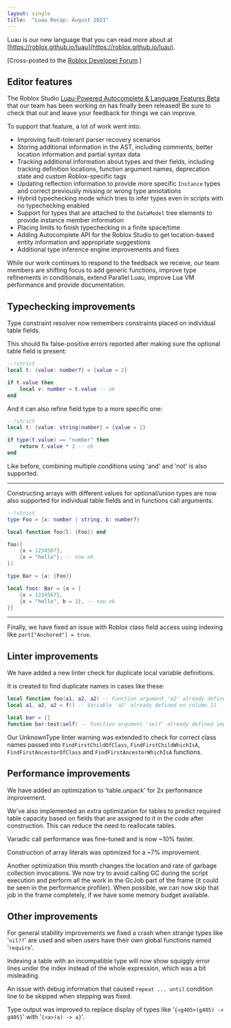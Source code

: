 ```yaml
---
layout: single
title:  "Luau Recap: August 2021"
---
```


Luau is our new language that you can read more about at [https://roblox.github.io/luau](https://roblox.github.io/luau).

[Cross-posted to the [Roblox Developer Forum](https://devforum.roblox.com/t/luau-recap-august-2021/).]

## Editor features

The Roblox Studio [Luau-Powered Autocomplete & Language Features Beta](https://devforum.roblox.com/t/script-editor-luau-powered-autocomplete-language-features-beta) that our team has been working on has finally been released!
Be sure to check that out and leave your feedback for things we can improve.

To support that feature, a lot of work went into:
* Improving fault-tolerant parser recovery scenarios
* Storing additional information in the AST, including comments, better location information and partial syntax data
* Tracking additional information about types and their fields, including tracking definition locations, function argument names, deprecation state and custom Roblox-specific tags
* Updating reflection information to provide more specific `Instance` types and correct previously missing or wrong type annotations
* Hybrid typechecking mode which tries to infer types even in scripts with no typechecking enabled
* Support for types that are attached to the `DataModel` tree elements to provide instance member information
* Placing limits to finish typechecking in a finite space/time
* Adding Autocomplete API for the Roblox Studio to get location-based entity information and appropriate suggestions
* Additional type inference engine improvements and fixes

While our work continues to respond to the feedback we receive, our team members are shifting focus to add generic functions, improve type refinements in conditionals, extend Parallel Luau, improve Lua VM performance and provide documentation. 

## Typechecking improvements

Type constraint resolver now remembers constraints placed on individual table fields.

This should fix false-positive errors reported after making sure the optional table field is present:
```lua
--!strict
local t: {value: number?} = {value = 2}

if t.value then
    local v: number = t.value -- ok
end
```

And it can also refine field type to a more specific one:
```lua
--!strict
local t: {value: string|number} = {value = 2}

if type(t.value) == "number" then
    return t.value * 2 -- ok
end
```

Like before, combining multiple conditions using 'and' and 'not' is also supported.

---

Constructing arrays with different values for optional/union types are now also supported for individual table fields and in functions call arguments:
```lua
--!strict
type Foo = {x: number | string, b: number?}

local function foo(l: {Foo}) end

foo({
	{x = 1234567},
	{x = "hello"}, -- now ok
})

type Bar = {a: {Foo}}

local foos: Bar = {a = {
	{x = 1234567},
	{x = "hello", b = 2}, -- now ok
}}
```

---

Finally, we have fixed an issue with Roblox class field access using indexing like `part["Anchored"] = true`.

## Linter improvements

We have added a new linter check for duplicate local variable definitions.

It is created to find duplicate names in cases like these:
```lua
local function foo(a1, a2, a2) -- Function argument 'a2' already defined on column 24
local a1, a2, a2 = f() -- Variable 'a2' already defined on column 11

local bar = {}
function bar:test(self) -- Function argument 'self' already defined implicitly
```

Our UnknownType linter warning was extended to check for correct class names passed into `FindFirstChildOfClass`, `FindFirstChildWhichIsA`, `FindFirstAncestorOfClass` and `FindFirstAncestorWhichIsA` functions.

## Performance improvements

We have added an optimization to 'table.unpack' for 2x performance improvement.

We've also implemented an extra optimization for tables to predict required table capacity based on fields that are assigned to it in the code after construction. This can reduce the need to reallocate tables.

Variadic call performance was fine-tuned and is now ~10% faster.

Construction of array literals was optimized for a ~7% improvement.

Another optimization this month changes the location and rate of garbage collection invocations.
We now try to avoid calling GC during the script execution and perform all the work in the GcJob part of the frame (it could be seen in the performance profiler). When possible, we can now skip that job in the frame completely, if we have some memory budget available.

## Other improvements

For general stability improvements we fixed a crash when strange types like '`nil??`' are used and when users have their own global functions named '`require`'.

Indexing a table with an incompatible type will now show squiggly error lines under the index instead of the whole expression, which was a bit misleading.

An issue with debug information that caused `repeat ... until` condition line to be skipped when stepping was fixed.

Type output was improved to replace display of types like '`{<g405>(g405) -> g405}`' with '`{<a>(a) -> a}`'.
